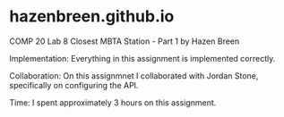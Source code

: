 # hazenbreen.github.io
COMP 20 Lab 8
Closest MBTA Station - Part 1
by Hazen Breen


Implementation:
Everything in this assignment is implemented correctly.


Collaboration:
On this assignmnet I collaborated with Jordan Stone, specifically on configuring the API.

Time:
I spent approximately 3 hours on this assignment.
